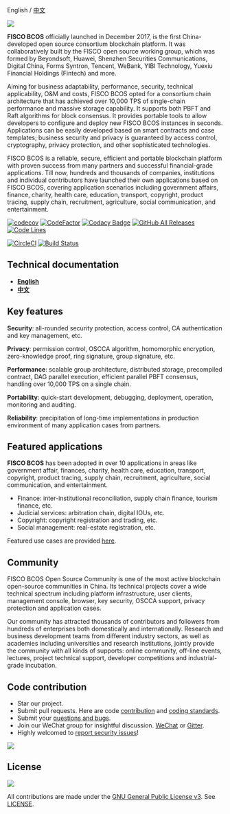 English / [中文](docs/README_CN.md)

![](docs/images/FISCO_BCOS_Logo.svg)

**FISCO BCOS** officially launched in December 2017, is the first China-developed open source consortium blockchain platform. It was collaboratively built by the FISCO open source working group, which was formed by Beyondsoft, Huawei, Shenzhen Securities Communications, Digital China, Forms Syntron, Tencent, WeBank, YIBI Technology, Yuexiu Financial Holdings (Fintech) and more.

Aiming for business adaptability, performance, security, technical applicability, O&M and costs, FISCO BCOS opted for a consortium chain architecture that has achieved over 10,000 TPS of single-chain performance and massive storage capability. It supports both PBFT and Raft algorithms for block consensus. It provides portable tools to allow developers to configure and deploy new FISCO BCOS instances in seconds. Applications can be easily developed based on smart contracts and case templates; business security and privacy is guaranteed by access control, cryptography, privacy protection, and other sophisticated technologies.

FISCO BCOS is a reliable, secure, efficient and portable blockchain platform with proven success from many partners and successful financial-grade applications. Till now, hundreds and thousands of companies, institutions and individual contributors have launched their own applications based on FISCO BCOS, covering application scenarios including government affairs, finance, charity, health care, education, transport, copyright, product tracing, supply chain, recruitment, agriculture, social communication, and entertainment.

[![codecov](https://codecov.io/gh/FISCO-BCOS/FISCO-BCOS/branch/master/graph/badge.svg)](https://codecov.io/gh/FISCO-BCOS/FISCO-BCOS) [![CodeFactor](https://www.codefactor.io/repository/github/fisco-bcos/FISCO-BCOS/badge)](https://www.codefactor.io/repository/github/fisco-bcos/FISCO-BCOS) [![Codacy Badge](https://api.codacy.com/project/badge/Grade/08552871ee104fe299b00bc79f8a12b9)](https://www.codacy.com/app/fisco-dev/FISCO-BCOS?utm_source=github.com&amp;utm_medium=referral&amp;utm_content=FISCO-BCOS/FISCO-BCOS&amp;utm_campaign=Badge_Grade) [![GitHub All Releases](https://img.shields.io/github/downloads/FISCO-BCOS/FISCO-BCOS/total.svg)](https://github.com/FISCO-BCOS/FISCO-BCOS) [![Code Lines](https://tokei.rs/b1/github/FISCO-BCOS/FISCO-BCOS?category=code)](https://github.com/FISCO-BCOS/FISCO-BCOS)

[![CircleCI](https://circleci.com/gh/FISCO-BCOS/FISCO-BCOS.svg?style=shield)](https://circleci.com/gh/FISCO-BCOS/FISCO-BCOS)  [![Build Status](https://travis-ci.org/FISCO-BCOS/FISCO-BCOS.svg)](https://travis-ci.org/FISCO-BCOS/FISCO-BCOS)


## Technical documentation

- [**English**](https://fisco-bcos-documentation.readthedocs.io/en/latest/)
- [**中文**](https://fisco-bcos-documentation.readthedocs.io/zh_CN/latest/)

## Key features

**Security**: all-rounded security protection, access control, CA authentication and key management, etc.

**Privacy**: permission control, OSCCA algorithm, homomorphic encryption, zero-knowledge proof, ring signature, group signature, etc.

**Performance**: scalable group architecture, distributed storage, precompiled contract, DAG parallel execution, efficient parallel PBFT consensus, handling over 10,000 TPS on a single chain.

**Portability**: quick-start development, debugging, deployment, operation, monitoring and auditing.

**Reliability**: precipitation of long-time implementations in production environment of many application cases from partners.

## Featured applications

**FISCO BCOS** has been adopted in over 10 applications in areas like government affair, finances, charity, health care, education, transport, copyright, product tracing, supply chain, recruitment, agriculture, social communication, and entertainment. 

- Finance: inter-institutional reconciliation, supply chain finance, tourism finance, etc.
- Judicial services: arbitration chain, digital IOUs, etc.
- Copyright: copyright registration and trading, etc.
- Social management: real-estate registration, etc.

Featured use cases are provided [here](http://www.fisco-bcos.org/assets/docs/FISCO%20BCOS%20-%20Featured%20Cases.pdf).

## Community

FISCO BCOS Open Source Community is one of the most active blockchain open-source communities in China. Its technical projects cover a wide technical spectrum including platform infrastructure, user clients, management console, browser, key security, OSCCA support, privacy protection and application cases.

Our community has attracted thousands of contributors and followers from hundreds of enterprises both domestically and internationally. Research and business development teams from different industry sectors, as well as academies including universities and research institutions, jointly provide the community with all kinds of supports: online community, off-line events, lectures, project technical support, developer competitions and industrial-grade incubation.

## Code contribution

- Star our project.
- Submit pull requests. Here are code [contribution](https://mp.weixin.qq.com/s/hEn2rxqnqp0dF6OKH6Ua-A) and [coding standards](CODING_STYLE.md).
- Submit your [questions and bugs](https://github.com/FISCO-BCOS/FISCO-BCOS/issues).
- Join our WeChat group for insightful discussion. [WeChat](https://github.com/FISCO-BCOS/FISCO-BCOS-DOC/blob/release-2.0/images/community/WeChatQR.jpg) or [Gitter](https://gitter.im/fisco-bcos/Lobby).
- Highly welcomed to [report security issues](https://security.webank.com)!

![](https://media.githubusercontent.com/media/FISCO-BCOS/LargeFiles/master/images/QR_image_en.png)

## License

[![](https://img.shields.io/github/license/FISCO-BCOS/FISCO-BCOS.svg)](LICENSE)

All contributions are made under the [GNU General Public License v3](https://www.gnu.org/licenses/gpl-3.0.en.html). See [LICENSE](LICENSE).
